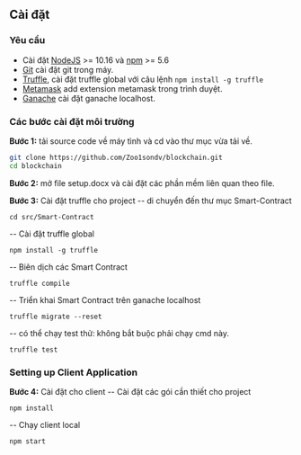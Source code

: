## Cài đặt
### Yêu cầu
- Cài đặt [NodeJS](https://nodejs.org/en) >= 10.16 và [npm](https://www.npmjs.com/) >= 5.6
- [Git](https://git-scm.com/) cài đặt git trong máy.
- [Truffle](https://www.trufflesuite.com/truffle), cài đặt truffle global với câu lệnh `npm install -g truffle`
- [Metamask](https://metamask.io) add extension metamask trong trình duyệt.
- [Ganache](https://trufflesuite.com/ganache/) cài đặt ganache localhost.

### Các bước cài đặt môi trường

**Bước 1:** tải source code về máy tình và cd vào thư mục vừa tải về.
```bash
git clone https://github.com/Zoo1sondv/blockchain.git
cd blockchain
```

**Bước 2:** mở file setup.docx và cài đặt các phần mềm liên quan theo file.

**Bước 3:** Cài đặt truffle cho project
-- di chuyển đến thư mục Smart-Contract
```
cd src/Smart-Contract
```
-- Cài đặt truffle global
```
npm install -g truffle
```
-- Biên dịch các Smart Contract
```
truffle compile
```
-- Triển khai Smart Contract trên ganache localhost
```
truffle migrate --reset
```
-- có thể chạy test thử: không bắt buộc phải chạy cmd này.
```
truffle test
```

### Setting up Client Application
**Bước 4:** Cài đặt cho client
-- Cài đặt các gói cần thiết cho project
```
npm install
```
-- Chạy client local
```
npm start
```